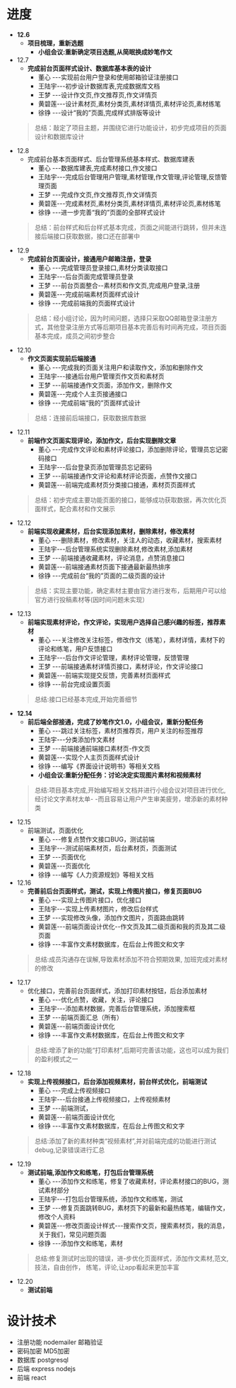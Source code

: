 # 进度

* __12.6__
    * __项目梳理，重新选题__
        * __小组会议:重新确定项目选题,从简眠换成妙笔作文__
* 12.7
    * __完成前台页面样式设计、数据库基本表的设计__
        * 董心  ---实现前台用户登录和使用邮箱验证注册接口
        * 王陆宇---初步设计数据库表,完成数据库文档
        * 王梦  ---设计作文页,作文推荐页,作文详情页
        * 黄碧莲---设计素材页,素材分类页,素材详情页,素材评论页,素材练笔
        * 徐铮  ---设计“我的”页面,完成样式排版等设计
	> 总结：敲定了项目主题，并围绕它进行功能设计，初步完成项目的页面设计和数据库设计
* 12.8
    * 完成前台基本页面样式、后台管理系统基本样式、数据库建表
        * 董心  ---数据库建表,完成素材接口,作文接口
        * 王陆宇---完成后台管理用户管理,素材管理,作文管理,评论管理,反馈管理页面
        * 王梦  ---完成作文页,作文推荐页,作文详情页
        * 黄碧莲---完成素材页,素材分类页,素材详情页,素材评论页,素材练笔
        * 徐铮  ---进一步完善“我的”页面的全部样式设计
	> 总结：前台样式和后台样式基本完成，页面之间能进行跳转，但并未连接后端接口获取数据，接口还在部署中
* 12.9
    * __完成前台页面设计，接通用户邮箱注册，登录__
        * 董心  ---完成管理员登录接口,素材分类读取接口
        * 王陆宇---后台页面完成管理员登录
        * 王梦  ---前台页面整合--素材页和作文页,完成用户登录,注册
        * 黄碧莲---完成前端素材页面样式设计
        * 徐铮  ---完成前端我的页面样式设计
	> 总结：经小组讨论，因为时间问题，选择只采取QQ邮箱登录注册方式，其他登录注册方式等后期项目基本完善后有时间再完成，项目页面基本完成，成员之间初步整合
* 12.10
    * __作文页面实现前后端接通__
        * 董心  ---完成我的页面关注用户和读取作文，添加和删除作文
        * 王陆宇---接通后台用户管理页作文页和素材页
        * 王梦  ---前端接通作文页面，添加作文，删除作文
        * 黄碧莲---完成个人主页接通接口
        * 徐铮  ---完成前端“我的”页面样式设计
	> 总结：连接前后端接口，获取数据库数据
* 12.11
    * __前端作文页面实现评论，添加作文，后台实现删除文章__
        * 董心  ---完成作文评论和素材评论接口，添加删除评论，管理员忘记密码接口
        * 王陆宇---后台登录页添加管理员忘记密码
        * 王梦  ---前端接通作文评论和素材评论页面，点赞作文接口
        * 黄碧莲---前端完成素材页分类接口接通，素材页页面样式
	> 总结：初步完成主要功能页面的接口，能够成功获取数据，再次优化页面样式，配合素材和作文展示
* 12.12
    * __前端实现收藏素材，后台实现添加素材，删除素材，修改素材__
        * 董心  ---删除素材，修改素材，关注人的动态，收藏素材，搜索素材
        * 王陆宇---后台管理系统实现删除素材,修改素材,添加素材
        * 王梦  ---前端接通收藏素材，评论消息，点赞消息接口
        * 黄碧莲---前端接通素材页面下接通最新最热排序
        * 徐铮  ---完成前台“我的”页面的二级页面的设计
	> 总结：实现主要功能，确定素材主要由官方进行发布，后期用户可以给官方进行投稿素材等(因时间问题未实现）
* 12.13
    * __前端实现素材评论，作文评论，实现用户选择自己感兴趣的标签，推荐素材__
        * 董心  ---关注修改关注标签，修改作文（练笔），素材详情，素材下的评论和练笔，用户反馈接口
        * 王陆宇---后台作文评论管理，素材评论管理，反馈管理
        * 王梦  ---前端接通素材详情页接口，素材评论，作文评论接口
        * 黄碧莲---前端实现提交反馈，完善素材页面样式
        * 徐铮  ---前台完成设置页面
	> 总结:接口已经基本完成,开始完善细节
* __12.14__
    * __前后端全部接通，完成了妙笔作文1.0，小组会议，重新分配任务__
        * 董心  ---跳过关注标签，素材页推荐页，用户关注的标签推荐
        * 王陆宇---分类添加作文素材
        * 王梦  ---前端接通前端接口素材页-作文页
        * 黄碧莲---实现个人主页页面样式设计
        * 徐铮  ---编写《界面设计说明书》等相关文档
        * __小组会议:重新分配任务：讨论决定实现图片素材和视频素材__
	> 总结:项目基本完成,开始编写相关文档并进行小组会议对项目进行优化,经讨论文字素材太单- -而且容易让用户产生审美疲劳，增添新的素材种类
* 12.15
    * 前端测试，页面优化
        * 董心  ---修复点赞作文接口BUG，测试前端
        * 王陆宇---测试前端素材页，后台素材页，页面测试
        * 王梦  ---页面优化
        * 黄碧莲---页面优化
        * 徐铮  ---编写《人力资源规划》等相关文档
* 12.16 
    * __完善前后台页面样式，测试，实现上传图片接口，修复页面BUG__
        * 董心  ---实现上传图片接口，优化接口
        * 王陆宇---实现上传素材图片，修改后台样式
        * 王梦  ---实现修改头像，添加作文图片，页面路由跳转
        * 黄碧莲---前端页面设计优化--作文页及其二级页面和我的页及其二级页面
        * 徐铮  ---丰富作文素材数据库，在后台上传图文和文字
	> 总结:成员沟通存在误解,导致素材添加不符合预期效果, 加班完成对素材的修改
* 12.17 
    * 优化接口，完善前台页面样式，添加打印素材按钮，后台添加素材
        * 董心  ---优化点赞，收藏，关注，评论接口
        * 王陆宇---添加素材数据，完善后台管理系统，添加搜索框
        * 王梦  ---前端页面汇总（所有）
        * 黄碧莲---前端页面设计优化
        * 徐铮  ---丰富作文素材数据库，在后台上传图文和文字
	> 总结:增添了新的功能“打印素材”,后期可完善该功能，这也可以成为我们的盈利模式之一
* 12.18
    * __实现上传视频接口，后台添加视频素材，前台样式优化，前端测试__
        * 董心  ---完成上传视频接口
        * 王陆宇---后台接通上传视频接口，上传视频素材
        * 王梦  ---前端测试，
        * 黄碧莲---前端页面设计优化
        * 徐铮  ---丰富作文素材数据库，在后台上传图文和文字
	> 总结:添加了新的素材种类“视频素材”,并对前端完成的功能进行测试debug,记录错误进行汇总
* 12.19
    * __测试前端,添加作文和练笔，打包后台管理系统__
        * 董心  ---添加作文和练笔，修复了收藏素材，评论素材接口的BUG，测试素材部分
        * 王陆宇---打包后台管理系统，添加作文和练笔，测试
        * 王梦  ---修复页面跳转BUG，素材页下的最新和最热练笔，编辑作文，修改个人资料
        * 黄碧莲---修改页面设计样式---搜索作文页，搜索素材页，我的消息，关于我们，常见问题页面
        * 徐铮  ---添加作文和练笔，素材
	> 总结:修复测试时出现的错误，进-步优化页面样式，添加作文素材,范文,技法，自由创作， 练笔，评论,让app看起来更加丰富
* 12.20
    * __测试前端__ 
# 设计技术

   * 注册功能	nodemailer 邮箱验证
   * 密码加密	MD5加密
   * 数据库         postgresql
   * 后端	          express nodejs
   * 前端           react


